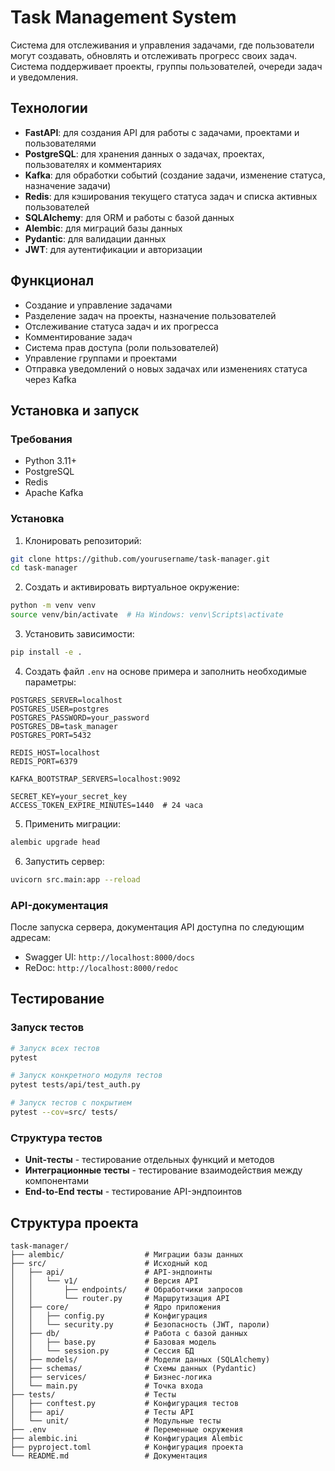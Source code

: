 # Task Management System

Система для отслеживания и управления задачами, где пользователи могут создавать, обновлять и отслеживать прогресс своих задач. Система поддерживает проекты, группы пользователей, очереди задач и уведомления.

## Технологии

- **FastAPI**: для создания API для работы с задачами, проектами и пользователями
- **PostgreSQL**: для хранения данных о задачах, проектах, пользователях и комментариях
- **Kafka**: для обработки событий (создание задачи, изменение статуса, назначение задачи)
- **Redis**: для кэширования текущего статуса задач и списка активных пользователей
- **SQLAlchemy**: для ORM и работы с базой данных
- **Alembic**: для миграций базы данных
- **Pydantic**: для валидации данных
- **JWT**: для аутентификации и авторизации

## Функционал

- Создание и управление задачами
- Разделение задач на проекты, назначение пользователей
- Отслеживание статуса задач и их прогресса
- Комментирование задач
- Система прав доступа (роли пользователей)
- Управление группами и проектами
- Отправка уведомлений о новых задачах или изменениях статуса через Kafka

## Установка и запуск

### Требования

- Python 3.11+
- PostgreSQL
- Redis
- Apache Kafka

### Установка

1. Клонировать репозиторий:

```bash
git clone https://github.com/yourusername/task-manager.git
cd task-manager
```

2. Создать и активировать виртуальное окружение:

```bash
python -m venv venv
source venv/bin/activate  # На Windows: venv\Scripts\activate
```

3. Установить зависимости:

```bash
pip install -e .
```

4. Создать файл `.env` на основе примера и заполнить необходимые параметры:

```
POSTGRES_SERVER=localhost
POSTGRES_USER=postgres
POSTGRES_PASSWORD=your_password
POSTGRES_DB=task_manager
POSTGRES_PORT=5432

REDIS_HOST=localhost
REDIS_PORT=6379

KAFKA_BOOTSTRAP_SERVERS=localhost:9092

SECRET_KEY=your_secret_key
ACCESS_TOKEN_EXPIRE_MINUTES=1440  # 24 часа
```

5. Применить миграции:

```bash
alembic upgrade head
```

6. Запустить сервер:

```bash
uvicorn src.main:app --reload
```

### API-документация

После запуска сервера, документация API доступна по следующим адресам:

- Swagger UI: `http://localhost:8000/docs`
- ReDoc: `http://localhost:8000/redoc`

## Тестирование

### Запуск тестов

```bash
# Запуск всех тестов
pytest

# Запуск конкретного модуля тестов
pytest tests/api/test_auth.py

# Запуск тестов с покрытием
pytest --cov=src/ tests/
```

### Структура тестов

- **Unit-тесты** - тестирование отдельных функций и методов
- **Интеграционные тесты** - тестирование взаимодействия между компонентами
- **End-to-End тесты** - тестирование API-эндпоинтов

## Структура проекта

```
task-manager/
├── alembic/                  # Миграции базы данных
├── src/                      # Исходный код
│   ├── api/                  # API-эндпоинты
│   │   └── v1/               # Версия API
│   │       ├── endpoints/    # Обработчики запросов
│   │       └── router.py     # Маршрутизация API
│   ├── core/                 # Ядро приложения
│   │   ├── config.py         # Конфигурация
│   │   └── security.py       # Безопасность (JWT, пароли)
│   ├── db/                   # Работа с базой данных
│   │   ├── base.py           # Базовая модель
│   │   └── session.py        # Сессия БД
│   ├── models/               # Модели данных (SQLAlchemy)
│   ├── schemas/              # Схемы данных (Pydantic)
│   ├── services/             # Бизнес-логика
│   └── main.py               # Точка входа
├── tests/                    # Тесты
│   ├── conftest.py           # Конфигурация тестов
│   ├── api/                  # Тесты API
│   └── unit/                 # Модульные тесты
├── .env                      # Переменные окружения
├── alembic.ini               # Конфигурация Alembic
├── pyproject.toml            # Конфигурация проекта
└── README.md                 # Документация
```